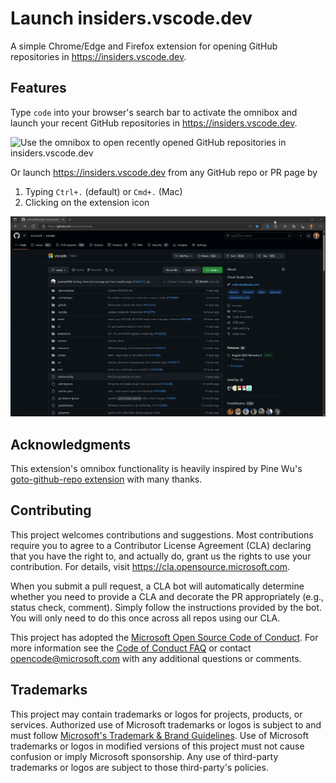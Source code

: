 # Launch insiders.vscode.dev

A simple Chrome/Edge and Firefox extension for opening GitHub repositories in https://insiders.vscode.dev.

## Features

Type `code` into your browser's search bar to activate the omnibox and launch your recent GitHub repositories in https://insiders.vscode.dev.

![Use the omnibox to open recently opened GitHub repositories in insiders.vscode.dev](./omnibox.gif)

Or launch https://insiders.vscode.dev from any GitHub repo or PR page by
1. Typing `Ctrl+.` (default) or `Cmd+.` (Mac)
2. Clicking on the extension icon

![image](./launch.gif)

## Acknowledgments

This extension's omnibox functionality is heavily inspired by Pine Wu's [goto-github-repo extension](https://github.com/octref/goto-github-repo) with many thanks.

## Contributing

This project welcomes contributions and suggestions.  Most contributions require you to agree to a
Contributor License Agreement (CLA) declaring that you have the right to, and actually do, grant us
the rights to use your contribution. For details, visit https://cla.opensource.microsoft.com.

When you submit a pull request, a CLA bot will automatically determine whether you need to provide
a CLA and decorate the PR appropriately (e.g., status check, comment). Simply follow the instructions
provided by the bot. You will only need to do this once across all repos using our CLA.

This project has adopted the [Microsoft Open Source Code of Conduct](https://opensource.microsoft.com/codeofconduct/).
For more information see the [Code of Conduct FAQ](https://opensource.microsoft.com/codeofconduct/faq/) or
contact [opencode@microsoft.com](mailto:opencode@microsoft.com) with any additional questions or comments.

## Trademarks

This project may contain trademarks or logos for projects, products, or services. Authorized use of Microsoft 
trademarks or logos is subject to and must follow 
[Microsoft's Trademark & Brand Guidelines](https://www.microsoft.com/en-us/legal/intellectualproperty/trademarks/usage/general).
Use of Microsoft trademarks or logos in modified versions of this project must not cause confusion or imply Microsoft sponsorship.
Any use of third-party trademarks or logos are subject to those third-party's policies.

